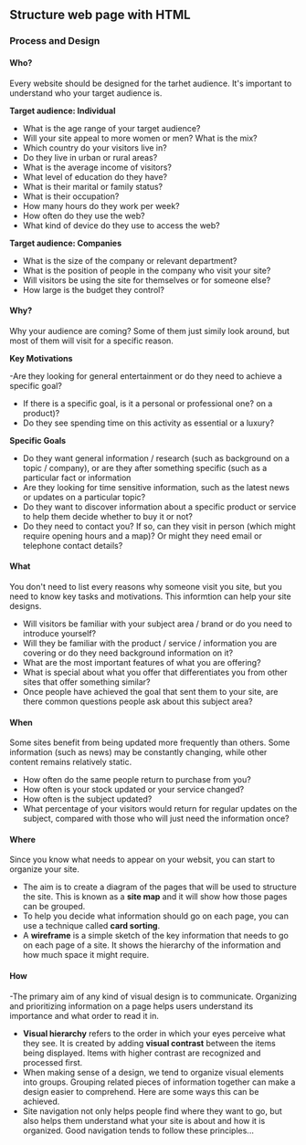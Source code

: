 ## Structure web page with HTML ## 

### Process and Design ###


#### Who? ####

Every website should be designed for the tarhet audience. It's important to understand who your target audience is. 

**Target audience: Individual**

- What is the age range of your target audience?
- Will your site appeal to more women or men? What is the mix? 
- Which country do your visitors live in?
- Do they live in urban or rural areas?
- What is the average income of visitors?
- What level of education do they have?
- What is their marital or family status?
- What is their occupation?
- How many hours do they work per week?
- How often do they use the web?
- What kind of device do they use to access the web?

**Target audience: Companies**

- What is the size of the company or relevant department?
- What is the position of people in the company who visit your site?
- Will visitors be using the site for themselves or for someone else?
- How large is the budget they control?


#### Why? ####

Why your audience are coming? Some of them just simily look around, but most of them will visit for a specific reason.

**Key Motivations**

-Are they looking for general entertainment or do they
need to achieve a specific
goal?
- If there is a specific goal, is it a personal or professional
one? on a product)?
- Do they see spending time on this activity as essential or a
luxury?

**Specific Goals**
- Do they want general information / research (such as background on a topic / company), or are they after something specific (such as a particular fact or information
- Are they looking for time sensitive information, such as the latest news or updates on a particular topic?
- Do they want to discover information about a specific product or service to help them decide whether to buy it or not?
- Do they need to contact you? If so, can they visit in person (which might require opening hours and a map)? Or might they need email or telephone contact details?


#### What ####

You don't need to list every reasons why someone visit you site, but you need to know key tasks and motivations. This informtion can help your site designs.

- Will visitors be familiar with your subject area / brand or do you need to introduce yourself?
- Will they be familiar with the product / service / information you are covering or do they need background information on it?
- What are the most important features of what you are offering?
- What is special about what you offer that differentiates you from other sites that offer something similar?
- Once people have achieved the goal that sent them to your site, are there common questions people ask about this subject area?


#### When ####

Some sites benefit from being updated more frequently than others. Some information (such as news) may be constantly changing, while other content remains relatively static.

- How often do the same people return to purchase from you?
- How often is your stock updated or your service changed?
- How often is the subject updated?
- What percentage of your visitors would return for regular updates on the subject, compared with those who will just need the information once?

#### Where ####

Since you know what needs to appear on your websit, you can start to organize your site.

- The aim is to create a diagram of the pages that will be used to structure the site. This is known as a **site map** and it will show how those pages can be grouped.
- To help you decide what information should go on each page, you can use a technique called **card sorting**.
- A **wireframe** is a simple sketch of the key information that needs to go on each page of a site. It shows the hierarchy of the information and how much space it might require.


#### How ####

-The primary aim of any kind of visual design is to communicate. Organizing and prioritizing information on a page helps users understand its importance and what order to read it in.
- **Visual hierarchy** refers to the order in which your eyes perceive what they see. It is created by adding **visual contrast** between the items being displayed. Items with higher contrast are recognized and processed first.
- When making sense of a design, we tend to organize visual elements into groups. Grouping related pieces of information together can make a design easier to comprehend. Here are some ways this can be achieved.
- Site navigation not only helps people find where they want to go, but also helps them understand what your site is about and how it is organized. Good navigation tends to follow these principles...

